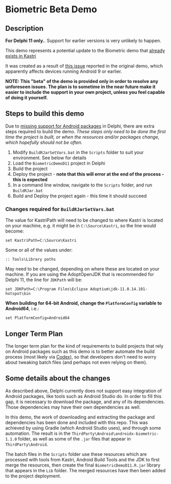 # Biometric Beta Demo

## Description

**For Delphi 11 only.**. Support for earlier versions is very unlikely to happen.

This demo represents a potential update to the Biometric demo that [already exists in Kastri](https://github.com/DelphiWorlds/Kastri/tree/master/Demos/Biometric)

It was created as a result of [this issue](https://github.com/DelphiWorlds/Kastri/issues/88) reported in the original demo, which apparently affects devices running Android 9 or earlier.

**NOTE: This "beta" of the demo is provided only in order to resolve any unforeseen issues. The plan is to sometime in the near future make it easier to include the support in your own project, unless you feel capable of doing it yourself.**

## Steps to build this demo

Due to [missing support for Android packages](https://quality.embarcadero.com/browse/RSP-20000) in Delphi, there are extra steps required to build the demo. _These steps only need to be done the first time the project is built, or when the resources and/or packages change, which hopefully should not be often._

1. Modify `BuildRJarSetVars.bat` in the `Scripts` folder to suit your environment. See below for details
2. Load the `BiometricDemoD11` project in Delphi
3. Build the project
4. Deploy the project - **note that this will error at the end of the process - this is expected**
5. In a command line window, navigate to the `Scripts` folder, and run `BuildRJar.bat`
6. Build and Deploy the project again - this time it should succeed

### Changes required for `BuildRJarSetVars.bat`

The value for KastriPath will need to be changed to where Kastri is located on your machine, e.g. it might be in `C:\Source\Kastri`, so the line would become:

```
set KastriPath=C:\Source\Kastri
```

Some or all of the values under:
```
:: Tools\Library paths
```
May need to be changed, depending on where these are located on your machine. If you are using the AdoptOpenJDK that is recommended for Delphi 11, the line for `JDKPath` will be:

```
set JDKPath=C:\Program Files\Eclipse Adoptium\jdk-11.0.14.101-hotspot\bin
```

**When building for 64-bit Android, change the `PlatformConfig` variable to Android64**, i.e.:

`set PlatformConfig=Android64`

## Longer Term Plan

The longer term plan for the kind of requirements to build projects that rely on Android packages such as this demo is to better automate the build process (most likely via [Codex](https://github.com/DelphiWorlds/Codex)), so that developers don't need to worry about tweaking batch files (and perhaps not even relying on them).

## Some details about the changes

As described above, Delphi currently does not support easy integration of Android packages, like tools such as Android Studio do. In order to fill this gap, it is necessary to download the package, and any of its dependencies. Those dependencies may have their own dependencies as well.

In this demo, the work of downloading and extracting the package and dependencies has been done and included with this repo. This was achieved by using Gradle (which Android Studio uses), and through some automation. The result is in the `ThirdParty\Android\androidx-biometric-1.1.0` folder, as well as some of the `.jar` files that appear in `ThirdParty\Android`.

The batch files in the `Scripts` folder use these resources which are processed with tools from Kastri, Android Build Tools and the JDK to first merge the resources, then create the final `BiometricDemoD11.R.jar` library that appears in the `Lib` folder. The merged resources have then been added to the project deployment.









